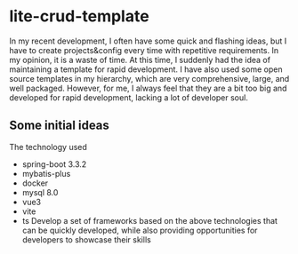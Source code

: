 # lite-crud-template

In my recent development, I often have some quick and flashing ideas, but I have to create projects&config every time with repetitive requirements. In my opinion, it is a waste of time. At this time, I suddenly had the idea of maintaining a template for rapid development. I have also used some open source templates in my hierarchy, which are very comprehensive, large, and well packaged. However, for me, I always feel that they are a bit too big and developed for rapid development, lacking a lot of developer soul.
## Some initial ideas

The technology used
- spring-boot 3.3.2
- mybatis-plus
- docker
- mysql 8.0
- vue3
- vite
- ts
  Develop a set of frameworks based on the above technologies that can be quickly developed, while also providing opportunities for developers to showcase their skills
